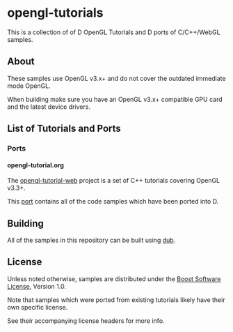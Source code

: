 # opengl-tutorials

This is a collection of of D OpenGL Tutorials and D ports of C/C++/WebGL samples.

## About

These samples use OpenGL v3.x+ and do not cover the outdated immediate mode OpenGL.

When building make sure you have an OpenGL v3.x+ compatible GPU card and the latest device drivers.

## List of Tutorials and Ports

### Ports

#### opengl-tutorial.org

The [opengl-tutorial-web] project is a set of C++ tutorials covering OpenGL v3.3+.

This [port][opengl-tutorial-port] contains all of the code samples which have been ported into D.

[opengl-tutorial-web]: http://www.opengl-tutorial.org/
[opengl-tutorial-port]: https://raw.github.com/AndrejMitrovic/opengl-tutorials/ports/opengl-tutorial.org

## Building

All of the samples in this repository can be built using [dub].

## License

Unless noted otherwise, samples are distributed under the [Boost Software License][BoostLicense], Version 1.0.

Note that samples which were ported from existing tutorials likely have their own specific license.

See their accompanying license headers for more info.

[dub]: http://code.dlang.org/download
[BoostLicense]: http://www.boost.org/LICENSE_1_0.txt
[Derelict3]: https://github.com/aldacron/Derelict3
[glad]: https://github.com/Dav1dde/glad
